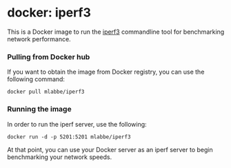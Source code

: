 # docker: iperf3

This is a Docker image to run the [iperf3](https://github.com/esnet/iperf) commandline tool for benchmarking network performance.

### Pulling from Docker hub
If you want to obtain the image from Docker registry, you can use the following command:
```
docker pull mlabbe/iperf3
```
### Running the image
In order to run the iperf server, use the following:
```
docker run -d -p 5201:5201 mlabbe/iperf3
```
At that point, you can use your Docker server as an iperf server to begin
benchmarking your network speeds.
